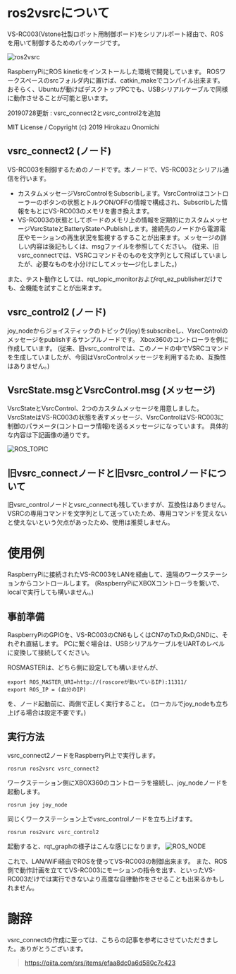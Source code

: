 # ros2vsrcについて
VS-RC003(Vstone社製ロボット用制御ボード)をシリアルポート経由で、ROSを用いて制御するためのパッケージです。

![ros2vsrc](http://dream-drive.net/images/ros2vsrc.jpg "ros2vsrc")

RaspberryPiにROS kineticをインストールした環境で開発しています。
ROSワークスペースのsrcフォルダ内に置けば、catkin_makeでコンパイル出来ます。
おそらく、Ubuntuが動けばデスクトップPCでも、USBシリアルケーブルで同様に動作させることが可能と思います。

20190728更新 : vsrc_connect2とvsrc_control2を追加

MIT License / Copyright (c) 2019 Hirokazu Onomichi

## vsrc_connect2 (ノード)
VS-RC003を制御するためのノードです。本ノードで、VS-RC003とシリアル通信を行います。

* カスタムメッセージVsrcControlをSubscribします。VsrcControlはコントローラーのボタンの状態とトルクON/OFFの情報で構成され、Subscribした情報をもとにVS-RC003のメモリを書き換えます。
* VS-RC003の状態としてボードのメモリ上の情報を定期的にカスタムメッセージVsrcStateとBatteryStateへPublishします。接続先のノードから電源電圧やモーションの再生状況を監視するすることが出来ます。メッセージの詳しい内容は後記もしくは、msgファイルを参照してください。
(従来、旧vsrc_connectでは、VSRCコマンドそのものを文字列として飛ばしていましたが、必要なものを小分けにしてメッセ―ジ化しました。)

また、テスト動作としては、rqt_topic_monitorおよびrqt_ez_publisherだけでも、全機能を試すことが出来ます。

## vsrc_control2 (ノード)
joy_nodeからジョイスティックのトピック(/joy)をsubscribeし、VsrcControlのメッセージをpublishするサンプルノードです。
Xbox360のコントローラを例に作成しています。
(従来、旧vsrc_controlでは、このノードの中でVSRCコマンドを生成していましたが、今回はVsrcControlメッセージを利用するため、互換性はありません。)

## VsrcState.msgとVsrcControl.msg (メッセージ)
VsrcStateとVsrcControl、2つのカスタムメッセージを用意しました。
VsrcStateはVS-RC003の状態を表すメッセージ、VsrcControlはVS-RC003に制御のパラメータ(コントローラ情報)を送るメッセージになっています。
具体的な内容は下記画像の通りです。

![ROS_TOPIC](http://dream-drive.net/images/ros_topic_vsrc.png "メッセージの中身")

## 旧vsrc_connectノードと旧vsrc_controlノードについて
旧vsrc_controlノードとvsrc_connectも残していますが、互換性はありません。
VSRCの専用コマンドを文字列として送っていたため、専用コマンドを覚えないと使えないという欠点があったため、使用は推奨しません。

# 使用例
RaspberryPiに接続されたVS-RC003をLANを経由して、遠隔のワークステーションからコントロールします。
(RaspberryPiにXBOXコントローラを繋いで、localで実行しても構いません。)

## 事前準備
RaspberryPiのGPIOを、VS-RC003のCN6もしくはCN7のTxD,RxD,GNDに、それぞれ直結します。
PCに繋ぐ場合は、USBシリアルケーブルをUARTのレベルに変換して接続してください。

ROSMASTERは、どちら側に設定しても構いませんが、
```
export ROS_MASTER_URI=http://(roscoreが動いているIP):11311/
export ROS_IP = (自分のIP)
```
を、ノード起動前に、両側で正しく実行すること。
(ローカルでjoy_nodeも立ち上げる場合は設定不要です。)

## 実行方法
vsrc_connect2ノードをRaspberryPi上で実行します。
```
rosrun ros2vsrc vsrc_connect2
```

ワークステーション側にXBOX360のコントローラを接続し、joy_nodeノードを起動します。
```
rosrun joy joy_node
```

同じくワークステーション上でvsrc_controlノードを立ち上げます。
```
rosrun ros2vsrc vsrc_control2
```
起動すると、rqt_graphの様子はこんな感じになります。
![ROS_NODE](http://dream-drive.net/images/ros_node_vsrc.png "ノードの状態")

これで、LAN/WiFi経由でROSを使ってVS-RC003の制御出来ます。
また、ROS側で動作計画を立ててVS-RC003にモーションの指令を出す、といったVS-RC003だけでは実行できないより高度な自律動作をさせることも出来るかもしれません。

# 謝辞
vsrc_connectの作成に至っては、こちらの記事を参考にさせていただきました。ありがとうございます。  
> https://qiita.com/srs/items/efaa8dc0a6d580c7c423
